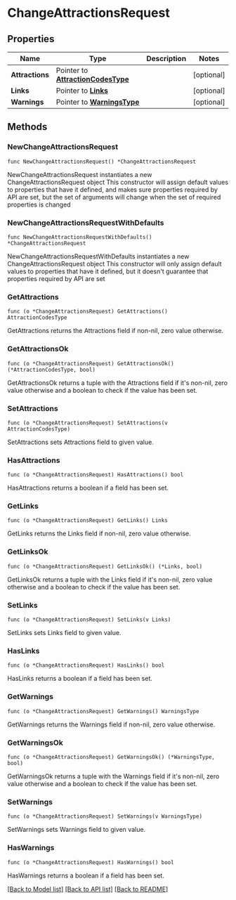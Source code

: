 # ChangeAttractionsRequest

## Properties

Name | Type | Description | Notes
------------ | ------------- | ------------- | -------------
**Attractions** | Pointer to [**AttractionCodesType**](AttractionCodesType.md) |  | [optional] 
**Links** | Pointer to [**Links**](Links.md) |  | [optional] 
**Warnings** | Pointer to [**WarningsType**](WarningsType.md) |  | [optional] 

## Methods

### NewChangeAttractionsRequest

`func NewChangeAttractionsRequest() *ChangeAttractionsRequest`

NewChangeAttractionsRequest instantiates a new ChangeAttractionsRequest object
This constructor will assign default values to properties that have it defined,
and makes sure properties required by API are set, but the set of arguments
will change when the set of required properties is changed

### NewChangeAttractionsRequestWithDefaults

`func NewChangeAttractionsRequestWithDefaults() *ChangeAttractionsRequest`

NewChangeAttractionsRequestWithDefaults instantiates a new ChangeAttractionsRequest object
This constructor will only assign default values to properties that have it defined,
but it doesn't guarantee that properties required by API are set

### GetAttractions

`func (o *ChangeAttractionsRequest) GetAttractions() AttractionCodesType`

GetAttractions returns the Attractions field if non-nil, zero value otherwise.

### GetAttractionsOk

`func (o *ChangeAttractionsRequest) GetAttractionsOk() (*AttractionCodesType, bool)`

GetAttractionsOk returns a tuple with the Attractions field if it's non-nil, zero value otherwise
and a boolean to check if the value has been set.

### SetAttractions

`func (o *ChangeAttractionsRequest) SetAttractions(v AttractionCodesType)`

SetAttractions sets Attractions field to given value.

### HasAttractions

`func (o *ChangeAttractionsRequest) HasAttractions() bool`

HasAttractions returns a boolean if a field has been set.

### GetLinks

`func (o *ChangeAttractionsRequest) GetLinks() Links`

GetLinks returns the Links field if non-nil, zero value otherwise.

### GetLinksOk

`func (o *ChangeAttractionsRequest) GetLinksOk() (*Links, bool)`

GetLinksOk returns a tuple with the Links field if it's non-nil, zero value otherwise
and a boolean to check if the value has been set.

### SetLinks

`func (o *ChangeAttractionsRequest) SetLinks(v Links)`

SetLinks sets Links field to given value.

### HasLinks

`func (o *ChangeAttractionsRequest) HasLinks() bool`

HasLinks returns a boolean if a field has been set.

### GetWarnings

`func (o *ChangeAttractionsRequest) GetWarnings() WarningsType`

GetWarnings returns the Warnings field if non-nil, zero value otherwise.

### GetWarningsOk

`func (o *ChangeAttractionsRequest) GetWarningsOk() (*WarningsType, bool)`

GetWarningsOk returns a tuple with the Warnings field if it's non-nil, zero value otherwise
and a boolean to check if the value has been set.

### SetWarnings

`func (o *ChangeAttractionsRequest) SetWarnings(v WarningsType)`

SetWarnings sets Warnings field to given value.

### HasWarnings

`func (o *ChangeAttractionsRequest) HasWarnings() bool`

HasWarnings returns a boolean if a field has been set.


[[Back to Model list]](../README.md#documentation-for-models) [[Back to API list]](../README.md#documentation-for-api-endpoints) [[Back to README]](../README.md)


